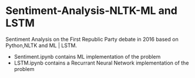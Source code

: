 # Sentiment-Analysis-NLTK-ML and LSTM
Sentiment Analysis on the First Republic Party debate in 2016 based on Python,NLTK and ML | LSTM.

- Sentiment.ipynb contains ML implementation of the problem
- LSTM.ipynb contains a Recurrant Neural Network implementation of the problem
